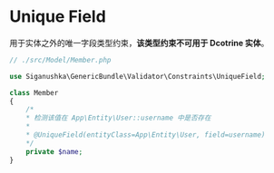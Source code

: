 # Unique Field

用于实体之外的唯一字段类型约束，**该类型约束不可用于 Dcotrine 实体**。

```php
// ./src/Model/Member.php 

use Siganushka\GenericBundle\Validator\Constraints\UniqueField;

class Member
{
    /*
    * 检测该值在 App\Entity\User::username 中是否存在
    *
    * @UniqueField(entityClass=App\Entity\User, field=username)
    */
    private $name;
}
```
